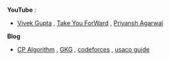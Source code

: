 
**YouTube** : 
- [Vivek Gupta](https://www.youtube.com/watch?v=syDV-PzET-M&list=PLqf9emQRQrnKA_EeveiXQj_uP25w8_5qL) , [Take You ForWard](https://www.youtube.com/watch?v=FfXoiwwnxFw&list=PLgUwDviBIf0qUlt5H_kiKYaNSqJ81PMMY) , [Priyansh Agarwal](https://www.youtube.com/watch?v=G-uriCpjSOA&list=PLAj_13N2fk-RA6wvOUmWOyUeL9zmWFJoI)


**Blog**
- [CP Algorithm](https://cp-algorithms.com/dynamic_programming/intro-to-dp.html) , [GKG](https://www.geeksforgeeks.org/dynamic-programming/) , [codeforces](https://codeforces.com/blog/entry/67679) , [usaco guide](https://usaco.guide/gold/intro-dp?lang=cpp)